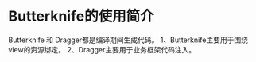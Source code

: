 # Butterknife的使用简介

  Butterknife 和 Dragger都是编译期间生成代码。
  1、Butterknife主要用于围绕view的资源绑定。
  2、Dragger主要用于业务框架代码注入。
